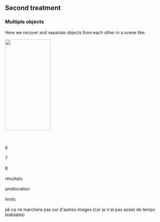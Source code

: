 <h2>Second treatment</h2>

<h3>Multiple objects</h3>

Here we recover and separate objects from each other in a scene like:



<p align="left">
<img width="150" height="300" src="https://user-images.githubusercontent.com/54853371/67782765-8ae0a900-fa69-11e9-9c87-12c8ec772e18.png">
</p>




























<br><br>
6
<br><br>
7
<br><br>
8
<br><br>
résultats
<br><br>
amélioration
<br><br>
limits
<br><br>
pk ca ne marchera pas sur d'autres images (car je n'ai pas assez de temps blablabla)
<br><br>
